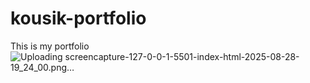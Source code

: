 # kousik-portfolio
This is my portfolio
![Uploading screencapture-127-0-0-1-5501-index-html-2025-08-28-19_24_00.png…]()
